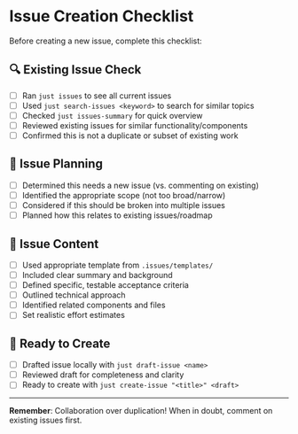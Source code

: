 # Issue Creation Checklist

Before creating a new issue, complete this checklist:

## 🔍 Existing Issue Check
- [ ] Ran `just issues` to see all current issues
- [ ] Used `just search-issues <keyword>` to search for similar topics
- [ ] Checked `just issues-summary` for quick overview
- [ ] Reviewed existing issues for similar functionality/components
- [ ] Confirmed this is not a duplicate or subset of existing work

## 📝 Issue Planning
- [ ] Determined this needs a new issue (vs. commenting on existing)
- [ ] Identified the appropriate scope (not too broad/narrow)
- [ ] Considered if this should be broken into multiple issues
- [ ] Planned how this relates to existing issues/roadmap

## 🎯 Issue Content
- [ ] Used appropriate template from `.issues/templates/`
- [ ] Included clear summary and background
- [ ] Defined specific, testable acceptance criteria
- [ ] Outlined technical approach
- [ ] Identified related components and files
- [ ] Set realistic effort estimates

## 🚀 Ready to Create
- [ ] Drafted issue locally with `just draft-issue <name>`
- [ ] Reviewed draft for completeness and clarity
- [ ] Ready to create with `just create-issue "<title>" <draft>`

---

**Remember**: Collaboration over duplication! When in doubt, comment on existing issues first.